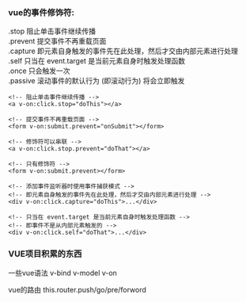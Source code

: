 ###  vue的事件修饰符:
.stop 阻止单击事件继续传播    
.prevent 提交事件不再重载页面    
.capture 即元素自身触发的事件先在此处理，然后才交由内部元素进行处理     
.self 只当在 event.target 是当前元素自身时触发处理函数    
.once   只会触发一次    
.passive 滚动事件的默认行为 (即滚动行为) 将会立即触发   

``` 
<!-- 阻止单击事件继续传播 -->
<a v-on:click.stop="doThis"></a>

<!-- 提交事件不再重载页面 -->
<form v-on:submit.prevent="onSubmit"></form>

<!-- 修饰符可以串联 -->
<a v-on:click.stop.prevent="doThat"></a>

<!-- 只有修饰符 -->
<form v-on:submit.prevent></form>

<!-- 添加事件监听器时使用事件捕获模式 -->
<!-- 即元素自身触发的事件先在此处理，然后才交由内部元素进行处理 -->
<div v-on:click.capture="doThis">...</div>

<!-- 只当在 event.target 是当前元素自身时触发处理函数 -->
<!-- 即事件不是从内部元素触发的 -->
<div v-on:click.self="doThat">...</div>
```


### VUE项目积累的东西
一些vue语法 
v-bind
v-model
v-on

vue的路由
this.router.push/go/pre/forword


